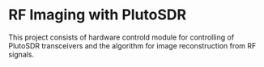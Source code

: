 # RF Imaging with PlutoSDR

This project consists of hardware controld module for controlling of PlutoSDR transceivers and the algorithm for image reconstruction from RF signals.
